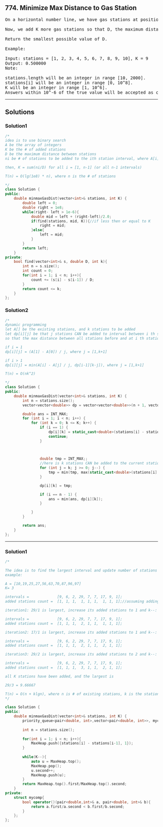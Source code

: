 ## 774. Minimize Max Distance to Gas Station
<pre>
On a horizontal number line, we have gas stations at positions stations[0], stations[1], ..., stations[N-1], where N = stations.length.

Now, we add K more gas stations so that D, the maximum distance between adjacent gas stations, is minimized.

Return the smallest possible value of D.

Example:

Input: stations = [1, 2, 3, 4, 5, 6, 7, 8, 9, 10], K = 9
Output: 0.500000
Note:

stations.length will be an integer in range [10, 2000].
stations[i] will be an integer in range [0, 10^8].
K will be an integer in range [1, 10^6].
Answers within 10^-6 of the true value will be accepted as correct.
</pre>

--------------------------------------------------------------------

## Solutions
### Solution1
```c++
/*
idea is to use binary search
A be the array of integers
K be the # of added stations
D be the maximum distance between stations
ni be # of stations to be added to the ith station interval, where A[i] - A[i-1]

then, K = sum(ni/D) for all i = [1, n-1] (or all n-1 intervals)

T(n) = O(lg(1e8) * n), where n is the # of stations

*/
class Solution {
public:
    double minmaxGasDist(vector<int>& stations, int K) {
        double left = 0;
        double right = 1e8;
        while(right- left > 1e-6){
            double mid = left + (right-left)/2.0;
            if(find(stations, mid, K)){//if less then or equal to K
                right = mid;
            }else{
                left = mid;
            }
        }
        return left;
    }
private:
    bool find(vector<int>& s, double D, int k){
        int n = s.size();
        int count = 0;
        for(int i = 1; i < n; i++){
            count += (s[i] - s[i-1]) / D;
        }
        return count <= k;
    }
};
```
### Solution2

```c++
/*
dynamic programming
let A[] be the existing stations, and k stations to be added
let dp[i][j] be that j stations CAN be added to interval between i th station and i-1 th station
so that the max distance between all stations before and at i th station are minimum.

if i = 1
dp[i][j] = (A[1] - A[0]) / j, where j = [1,k+1]

if i > 1
dp[i][j] = min(A[i] - A[j] / j, dp[i-1][k-j]), where j = [1,k+1]

T(n) = O(nk^2)

*/
class Solution {
public:
    double minmaxGasDist(vector<int>& stations, int K) {
        int n = stations.size();
        vector<vector<double>> dp = vector<vector<double>>(n + 1, vector<double>(K + 1, 0));

        double ans = INT_MAX;
        for (int i = 1; i < n; i++) {
            for (int k = 0; k <= K; k++) {
                if (i == 1) {
                    dp[i][k] = static_cast<double>(stations[i] - stations[i - 1]) / (k + 1);
                    continue;
                }
                
                

                double tmp = INT_MAX;;
                //here is k stations CAN be added to the current station interval
                for (int j = k; j >= 0; j--) {
                    tmp = min(tmp, max(static_cast<double>(stations[i] - stations[i - 1]) / (k - j + 1), dp[i - 1][j]));
                }

                dp[i][k] = tmp;

                if (i == n - 1) {
                    ans = min(ans, dp[i][k]);
                }

            }
        }

        return ans;
    }
};

```

--------------------------------------------------------------------
### Solution1
```c++
/*

The idea is to find the largest interval and update number of stations that should be added to it
example:

A = [10,19,25,27,56,63,70,87,96,97]
K= 3

intervals =             [9, 6, 2, 29, 7, 7, 17, 9, 1];
added stations count =  [1, 1, 1,  1, 1, 1,  1, 1, 1];//assuming adding 0 stations to all intervals at begining

iteration1: 29/1 is largest, increase its added stations to 1 and k--:

intervals =             [9, 6, 2, 29, 7, 7, 17, 9, 1];
added stations count =  [1, 1, 1,  2, 1, 1,  1, 1, 1];

iteration2: 17/1 is largest, increase its added stations to 1 and k--:

intervals =             [9, 6, 2, 29, 7, 7, 17, 9, 1];
added stations count =  [1, 1, 1,  2, 1, 1,  2, 1, 1];

iteration3: 29/2 is largest, increase its added stations to 2 and k--:

intervals =             [9, 6, 2, 29, 7, 7, 17, 9, 1];
added stations count =  [1, 1, 1,  3, 1, 1,  2, 1, 1];

all K stations have been added, and the largest is

29/3 = 9.66667

T(n) = O(n + klgn), where n is # of existing stations, k is the stations to be added
*/

class Solution {
public:
    double minmaxGasDist(vector<int>& stations, int K) {
        priority_queue<pair<double, int>,vector<pair<double, int>>, mycomp> MaxHeap;
        
        int n = stations.size();
        
        for(int i = 1; i < n; i++){
            MaxHeap.push({stations[i] - stations[i-1], 1});
        }
        
        while(K--){
            auto u = MaxHeap.top();
            MaxHeap.pop();
            u.second++;
            MaxHeap.push(u);
        }
        return MaxHeap.top().first/MaxHeap.top().second;
    }
private:
    struct mycomp{
        bool operator()(pair<double,int>& a, pair<double, int>& b){
            return a.first/a.second < b.first/b.second;
        }  
    };
};

```
